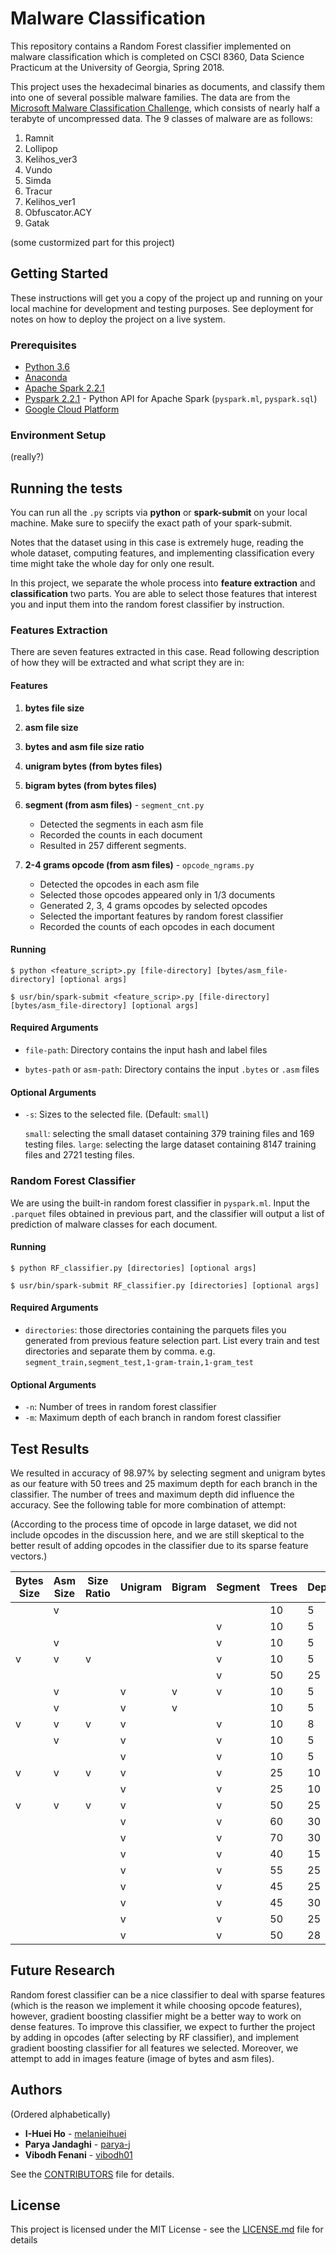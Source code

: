 # Malware Classification

This repository contains a Random Forest classifier implemented on malware classification which is completed on CSCI 8360, Data Science Practicum at the University of Georgia, Spring 2018.

This project uses the hexadecimal binaries as documents, and classify them into one of several possible malware families. The data are from the [Microsoft Malware Classification Challenge](https://www.kaggle.com/c/malware-classification/),  which consists of nearly half a terabyte of uncompressed data. The 9 classes of malware are as follows:

1. Ramnit
2. Lollipop
3. Kelihos_ver3
4. Vundo
5. Simda
6. Tracur
7. Kelihos_ver1
8. Obfuscator.ACY
9. Gatak

(some custormized part for this project)

## Getting Started

These instructions will get you a copy of the project up and running on your local machine for development and testing purposes. See deployment for notes on how to deploy the project on a live system.

### Prerequisites

  - [Python 3.6](https://www.python.org/downloads/release/python-360/)
  - [Anaconda](https://www.anaconda.com/)
  - [Apache Spark 2.2.1](http://spark.apache.org/)
  - [Pyspark 2.2.1](https://pypi.python.org/pypi/pyspark/2.2.1) - Python API for Apache Spark (`pyspark.ml`, `pyspark.sql`)
  - [Google Cloud Platform](https://cloud.google.com)

### Environment Setup

(really?)


## Running the tests

You can run all the `.py` scripts via **python** or **spark-submit** on your local machine. Make sure to speciify the exact path of your spark-submit.

Notes that the dataset using in this case is extremely huge, reading the whole dataset, computing features, and implementing classification every time might take the whole day for only one result.

In this project, we separate the whole process into **feature extraction** and **classification** two parts. You are able to select those features that interest you and input them into the random forest classifier by instruction.

### Features Extraction

There are seven features extracted in this case. Read following description of how they will be extracted and what script they are in:

#### Features

1. **bytes file size**
2. **asm file size**
3. **bytes and asm file size ratio**
4. **unigram bytes (from bytes files)**
5. **bigram bytes (from bytes files)**
6. **segment (from asm files)** - `segment_cnt.py`

    - Detected the segments in each asm file
    - Recorded the counts in each document
    - Resulted in 257 different segments.

7. **2-4 grams opcode (from asm files)** - `opcode_ngrams.py`

    - Detected the opcodes in each asm file
    - Selected those opcodes appeared only in 1/3 documents
    - Generated 2, 3, 4 grams opcodes by selected opcodes
    - Selected the important features by random forest classifier
    - Recorded the counts of each opcodes in each document

#### Running

```
$ python <feature_script>.py [file-directory] [bytes/asm_file-directory] [optional args]
```
```
$ usr/bin/spark-submit <feature_scrip>.py [file-directory] [bytes/asm_file-directory] [optional args]
```

#### Required Arguments

- `file-path`: Directory contains the input hash and label files

- `bytes-path` or `asm-path`: Directory contains the input `.bytes` or `.asm` files

#### Optional Arguments

- `-s`: Sizes to the selected file. (Default: `small`)

  `small`: selecting the small dataset containing 379 training files and 169 testing files.
  `large`: selecting the large dataset containing 8147 training files and 2721 testing files.

### Random Forest Classifier

We are using the built-in random forest classifier in `pyspark.ml`. Input the `.parquet` files obtained in previous part, and the classifier will output a list of prediction of malware classes for each document.

#### Running

```
$ python RF_classifier.py [directories] [optional args]
```
```
$ usr/bin/spark-submit RF_classifier.py [directories] [optional args]
```

#### Required Arguments

 - `directories`: those directories containing the parquets files you generated from previous feature selection part. List every train and test directories and separate them by comma.
 e.g. `segment_train,segment_test,1-gram-train,1-gram_test`

#### Optional Arguments

 - `-n`: Number of trees in random forest classifier
 - `-m`: Maximum depth of each branch in random forest classifier

## Test Results

We resulted in accuracy of 98.97% by selecting segment and unigram bytes as our feature with 50 trees and 25 maximum depth for each branch in the classifier. The number of trees and maximum depth did influence the accuracy. See the following table for more combination of attempt:

(According to the process time of opcode in large dataset, we did not include opcodes in the discussion here, and we are still skeptical to the better result of adding opcodes in the classifier due to its sparse feature vectors.)

|Bytes Size|Asm Size|Size Ratio|Unigram|Bigram|Segment|Trees|Depth|Accuracy|
|----------|--------|----------|-------|------|-------|-----|-----|--------|
|          | v      |          |       |      |       | 10  | 5   |66.00%  |
|          |        |          |       |      | v     | 10  | 5   |87.10%  |
|          | v      |          |       |      | v     | 10  | 5   |90.00%  |
| v        | v      | v        |       |      | v     | 10  | 5   |93.16%  |
|          |        |          |       |      | v     | 50  | 25  |94.85%  |
|          | v      |          | v     | v    | v     | 10  | 5   |96.03%  |
|          | v      |          | v     | v    |       | 10  | 5   |96.14%  |
| v        | v      | v        | v     |      | v     | 10  | 8   |96.32%  |
|          | v      |          | v     |      | v     | 10  | 5   |96.58%  |
|          |        |          | v     |      | v     | 10  | 5   |96.83%  |
| v        | v      | v        | v     |      | v     | 25  | 10  |97.75%  |
|          |        |          | v     |      | v     | 25  | 10  |97.94%  |
| v        | v      | v        | v     |      | v     | 50  | 25  |98.64%  |
|          |        |          | v     |      | v     | 60  | 30  |98.75%  |
|          |        |          | v     |      | v     | 70  | 30  |98.75%  |
|          |        |          | v     |      | v     | 40  | 15  |98.78%  |
|          |        |          | v     |      | v     | 55  | 25  |98.82%  |
|          |        |          | v     |      | v     | 45  | 25  |98.93%  |
|          |        |          | v     |      | v     | 45  | 30  |98.93%  |
|          |        |          | v     |      | v     | 50  | 25  |98.97%  |
|          |        |          | v     |      | v     | 50  | 28  |98.97%  |

## Future Research

Random forest classifier can be a nice classifier to deal with sparse features (which is the reason we implement it while choosing opcode features), however, gradient boosting classifier might be a better way to work on dense features. To improve this classifier, we expect to further the project by adding in opcodes (after selecting by RF classifier), and implement gradient boosting classifier for all features we selected. Moreover, we attempt to add in images feature (image of bytes and asm files).

## Authors
(Ordered alphabetically)

- **I-Huei Ho** - [melanieihuei](https://github.com/melanieihuei)
- **Parya Jandaghi** - [parya-j](https://github.com/parya-j)
- **Vibodh Fenani** - [vibodh01](https://github.com/vibodh01)

See the [CONTRIBUTORS]() file for details.

## License

This project is licensed under the MIT License - see the [LICENSE.md](LICENSE.md) file for details
